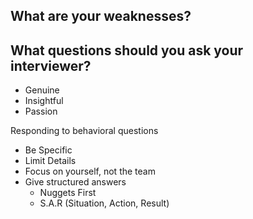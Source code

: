 ## What are your weaknesses?

## What questions should you ask your interviewer?

- Genuine
- Insightful
- Passion

Responding to behavioral questions

- Be Specific
- Limit Details
- Focus on yourself, not the team
- Give structured answers
  - Nuggets First
  - S.A.R (Situation, Action, Result)
